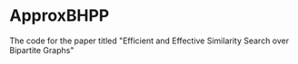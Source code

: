# ApproxBHPP
The code for the paper titled "Efficient and Effective Similarity Search over Bipartite Graphs"
